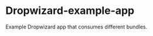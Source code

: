 Dropwizard-example-app
======================
Example Dropwizard app that consumes different bundles.
